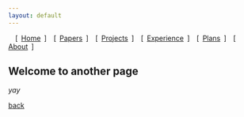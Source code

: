 ```yaml
---
layout: default
---
```


&emsp;[&ensp;[Home](./index.html)&ensp;]&emsp;[&ensp;[Papers](./publications.html)&ensp;]&emsp;[&ensp;[Projects](./projects.html)&ensp;]&emsp;[&ensp;[Experience](./experience.html)&ensp;]&emsp;[&ensp;[Plans](./plans.html)&ensp;]&emsp;[&ensp;[About](./about.html)&ensp;]&emsp;

## Welcome to another page

_yay_

[back](./)
